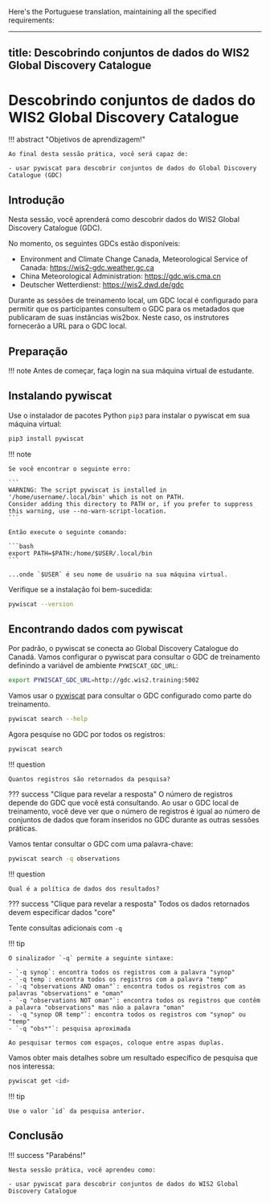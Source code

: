 Here's the Portuguese translation, maintaining all the specified requirements:

---
title: Descobrindo conjuntos de dados do WIS2 Global Discovery Catalogue
---

# Descobrindo conjuntos de dados do WIS2 Global Discovery Catalogue

!!! abstract "Objetivos de aprendizagem!"

    Ao final desta sessão prática, você será capaz de:

    - usar pywiscat para descobrir conjuntos de dados do Global Discovery Catalogue (GDC)

## Introdução

Nesta sessão, você aprenderá como descobrir dados do WIS2 Global Discovery Catalogue (GDC).

No momento, os seguintes GDCs estão disponíveis:

- Environment and Climate Change Canada, Meteorological Service of Canada: <https://wis2-gdc.weather.gc.ca>
- China Meteorological Administration: <https://gdc.wis.cma.cn>
- Deutscher Wetterdienst: <https://wis2.dwd.de/gdc>

Durante as sessões de treinamento local, um GDC local é configurado para permitir que os participantes consultem o GDC para os metadados que publicaram de suas instâncias wis2box. Neste caso, os instrutores fornecerão a URL para o GDC local.

## Preparação

!!! note
    Antes de começar, faça login na sua máquina virtual de estudante.

## Instalando pywiscat

Use o instalador de pacotes Python `pip3` para instalar o pywiscat em sua máquina virtual:
```bash
pip3 install pywiscat
```

!!! note

    Se você encontrar o seguinte erro:

    ```
    WARNING: The script pywiscat is installed in '/home/username/.local/bin' which is not on PATH.
    Consider adding this directory to PATH or, if you prefer to suppress this warning, use --no-warn-script-location.
    ```

    Então execute o seguinte comando:

    ```bash
    export PATH=$PATH:/home/$USER/.local/bin
    ```

    ...onde `$USER` é seu nome de usuário na sua máquina virtual.

Verifique se a instalação foi bem-sucedida:

```bash
pywiscat --version
```

## Encontrando dados com pywiscat

Por padrão, o pywiscat se conecta ao Global Discovery Catalogue do Canadá. Vamos configurar o pywiscat para consultar o GDC de treinamento definindo a variável de ambiente `PYWISCAT_GDC_URL`:

```bash
export PYWISCAT_GDC_URL=http://gdc.wis2.training:5002
```

Vamos usar o [pywiscat](https://github.com/wmo-im/pywiscat) para consultar o GDC configurado como parte do treinamento.

```bash
pywiscat search --help
```

Agora pesquise no GDC por todos os registros:

```bash
pywiscat search
```

!!! question

    Quantos registros são retornados da pesquisa?

??? success "Clique para revelar a resposta"
    O número de registros depende do GDC que você está consultando. Ao usar o GDC local de treinamento, você deve ver que o número de registros é igual ao número de conjuntos de dados que foram inseridos no GDC durante as outras sessões práticas.

Vamos tentar consultar o GDC com uma palavra-chave:

```bash
pywiscat search -q observations
```

!!! question

    Qual é a política de dados dos resultados?

??? success "Clique para revelar a resposta"
    Todos os dados retornados devem especificar dados "core"

Tente consultas adicionais com `-q`

!!! tip

    O sinalizador `-q` permite a seguinte sintaxe:

    - `-q synop`: encontra todos os registros com a palavra "synop"
    - `-q temp`: encontra todos os registros com a palavra "temp"
    - `-q "observations AND oman"`: encontra todos os registros com as palavras "observations" e "oman"
    - `-q "observations NOT oman"`: encontra todos os registros que contêm a palavra "observations" mas não a palavra "oman"
    - `-q "synop OR temp"`: encontra todos os registros com "synop" ou "temp"
    - `-q "obs*"`: pesquisa aproximada

    Ao pesquisar termos com espaços, coloque entre aspas duplas.

Vamos obter mais detalhes sobre um resultado específico de pesquisa que nos interessa:

```bash
pywiscat get <id>
```

!!! tip

    Use o valor `id` da pesquisa anterior.

## Conclusão

!!! success "Parabéns!"

    Nesta sessão prática, você aprendeu como:

    - usar pywiscat para descobrir conjuntos de dados do WIS2 Global Discovery Catalogue